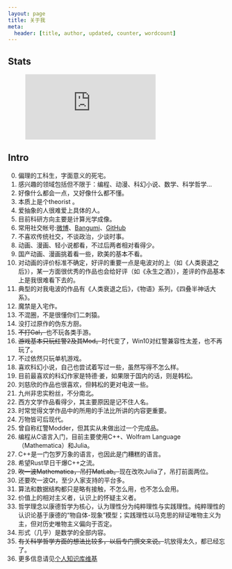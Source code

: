 ```yaml
---
layout: page
title: 关于我 
meta:
  header: [title, author, updated, counter, wordcount]
---
```


## Stats

<figure><embed src="https://wakatime.com/share/@miRoox/d69f9754-4f30-4fbe-8a10-9b6c4c2e9a81.svg"></embed></figure>

## Intro

0.	偏理的工科生，字面意义的死宅。
0.	感兴趣的领域包括但不限于：编程、动漫、科幻小说、数学、科学哲学...
0.	好像什么都会一点，又好像什么都不懂。
0.	本质上是个theorist 。
0.  爱抽象的人很难爱上具体的人。
0.  目前科研方向主要是计算光学成像。
0.	常用社交帐号:[微博](https://weibo.com/MiFantasy000)、[Bangumi](http://bangumi.tv/user/miroox)、[GitHub](https://github.com/miRoox)
0.	不喜欢传统社交，不谈政治，少谈时事。
0.	动画、漫画、轻小说都看，不过后两者相对看得少。
0.	国产动画、漫画挑着看一些，欧美的基本不看。
0.	对动画的评价标准不确定，好评的重要一点是电波对的上（如《人类衰退之后》），某一方面很优秀的作品也会给好评（如《永生之酒》），差评的作品基本上是我很难看下去的。
0.	典型的对我电波的作品有《人类衰退之后》，《物语》系列，《四叠半神话大系》。
0.	魔禁是入宅作。
0.	不混圈，不是很懂你们二刺猿。
0.	没打过原作的伪东方厨。
0.	<del>不打Gal，</del>也不玩各类手游。
0.	<del>游戏基本只玩红警2及其Mod。</del>时代变了，Win10对红警兼容性太差，也不再玩了。
0.  不过依然只玩单机游戏。
0.	喜欢科幻小说，自己也尝试着写过一些，虽然写得不怎么样。
0.	目前最喜欢的科幻作家是特德·姜，如果限于国内的话，则是韩松。
0.	刘慈欣的作品也很喜欢，但韩松的更对电波一些。
0.	九州非忠实粉丝，不分南北。
0.	西方文学作品看得少，其主要原因是记不住人名。
0.	时常觉得文学作品中的所用的手法比所讲的内容更重要。
0.  万物皆可后现代。
0.	曾自称红警Modder，但其实从未做出过一个完成品。
0.	编程从C语言入门，目前主要使用C++、Wolfram Language （Mathematica）和Julia。
0.	C++是一门包罗万象的语言，也因此是门糟糕的语言。
0.  希望Rust早日干爆C++之流。
0.	<del>吹一波Mathematica，吊打MatLab。</del>现在改吹Julia了，吊打前面两位。
0.	还要吹一波Qt，至少人家支持的平台多。
0.	算法和数据结构都只是略有接触，不怎么用，也不怎么会用。
0.  价值上的相对主义者，认识上的怀疑主义者。
0.	哲学理念以康德哲学为核心，认为理性分为纯粹理性与实践理性。纯粹理性的认识论基于康德的“物自体-现象”模型；实践理性以马克思的辩证唯物主义为主，但对历史唯物主义偏向于否定。
0.	形式（几乎）是数学的全部内容。
0.	<del>有关科学哲学方面的想法比较多，以后专门撰文来说。</del>坑放得太久，都已经忘了。
0.  更多信息请见[个人知识库维基](https://miroox.github.io/wiki/#miRoox)
